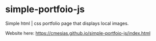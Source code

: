# simple-portfoio-js
 Simple html | css portfolio page that displays local images.

Website here: https://cmesias.github.io/simple-portfoio-js/index.html
